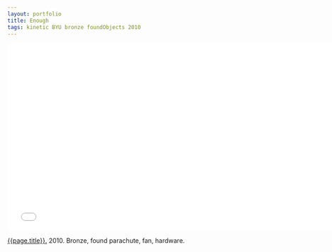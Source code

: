```yaml
---
layout: portfolio
title: Enough
tags: kinetic BYU bronze foundObjects 2010
---
```


<div class="js-video vimeo widescreen">
<iframe src="//player.vimeo.com/video/56886490?title=0&amp;byline=0&amp;portrait=0" width="750" height="422" frameborder="0" webkitallowfullscreen mozallowfullscreen allowfullscreen></iframe> 
</div>

[{{page.title}}.](http://vimeo.com/56886490)  2010.  Bronze, found parachute, fan, hardware.

